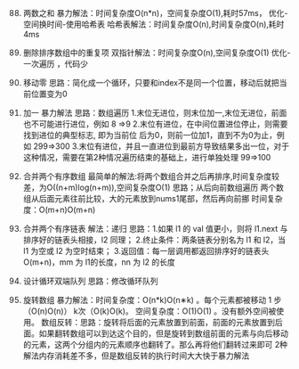 88. 两数之和
    暴力解法：时间复杂度O(n*n)，空间复杂度O(1),耗时57ms，
    优化-空间换时间-使用哈希表
    哈希表解法：时间复杂度O(n),时间复杂度O(n),耗时4ms
    
26. 删除排序数组中的重复项
    双指针解法：时间复杂度O(n),空间复杂度O(1)
    优化-一次遍历 ，代码少
    
    
283. 移动零
       思路：简化成一个循环，只要和index不是同一个位置，移动后就把当前位置变为0
       
66. 加一
       暴力解法
       思路：数组遍历 
            1.末位无进位，则末位加一,末位无进位，前面也不可能进行进位，例如 8 =>9
            2.末位有进位，在中间位置进位停止，则需要找到进位的典型标志, 即为当前位 后为0，则前一位加1，直到不为0为止，例如 299=>300
            3.末位有进位，并且一直进位到最前方导致结果多出一位，对于这种情况，需要在第2种情况遍历结束的基础上，进行单独处理 99=>100

88. 合并两个有序数组
        最简单的解法:将两个数组合并之后再排序,时间复杂度较差，为O((n+m)log(n+m)),空间复杂度O(1)
        思路；从后向前数组遍历
              两个数组从后面元素往前比较，大的元素放到nums1尾部，然后再向前挪
              时间复杂度：O(m+n)O(m+n)
              
21. 合并两个有序链表
        解法：递归
        思路：1.如果 l1 的 val 值更小，则将 l1.next 与排序好的链表头相接，l2 同理；
              2.终止条件：两条链表分别名为 l1 和 l2，当 l1 为空或 l2 为空时结束；
              3.返回值：每一层调用都返回排序好的链表头
               O(m+n)，mm 为 l1的长度，nn 为 l2 的长度
               
641. 设计循环双端队列
       思路：修改循环队列
       
189. 旋转数组
        暴力解法：时间复杂度：O(n*k)O(n∗k) 。每个元素都被移动 1 步（O(n)O(n)） k次（O(k)O(k)。
                  空间复杂度：O(1)O(1) 。没有额外空间被使用。
        数组反转：思路：旋转将后面的元素放置到前面，前面的元素放置到后面。如果翻转数组可以到达这个目的，但是旋转到数组前面的元素与向后移动的元素，这两个分组内的元素顺序也翻转了。那么再将他们翻转过来即可
               2种解法内存消耗差不多，但是数组反转的执行时间大大快于暴力解法